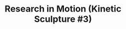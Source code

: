 ---
inv_num: 2010-037
add_credit:
url: 2010-037-research-in-motion-kinetic-sculpture-3
title: 'Research in Motion (Kinetic Sculpture #3)'
year: '2010'
display_year: '2010'
medium: Modified red dancing stands
dims: 70 x 18 x 18 in
pitch: "​2 Dancing stands modded to spin a slightly different speeds"
ps:
live_url:
youtube:
related_code:
subheading:
download:
commission:
related:
layout: things-i-made
---